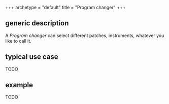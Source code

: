 +++
archetype = "default"
title = "Program changer"
+++

## generic description
A *Program changer* can select different patches, instruments, whatever you like to call it.

## typical use case
TODO

## example
TODO

